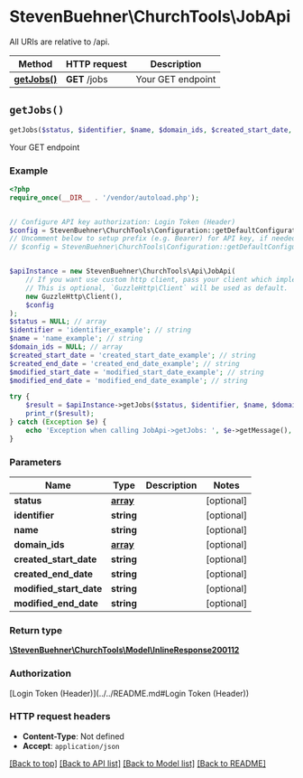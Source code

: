 # StevenBuehner\ChurchTools\JobApi

All URIs are relative to /api.

Method | HTTP request | Description
------------- | ------------- | -------------
[**getJobs()**](JobApi.md#getJobs) | **GET** /jobs | Your GET endpoint


## `getJobs()`

```php
getJobs($status, $identifier, $name, $domain_ids, $created_start_date, $created_end_date, $modified_start_date, $modified_end_date): \StevenBuehner\ChurchTools\Model\InlineResponse200112
```

Your GET endpoint

### Example

```php
<?php
require_once(__DIR__ . '/vendor/autoload.php');


// Configure API key authorization: Login Token (Header)
$config = StevenBuehner\ChurchTools\Configuration::getDefaultConfiguration()->setApiKey('Authorization', 'YOUR_API_KEY');
// Uncomment below to setup prefix (e.g. Bearer) for API key, if needed
// $config = StevenBuehner\ChurchTools\Configuration::getDefaultConfiguration()->setApiKeyPrefix('Authorization', 'Bearer');


$apiInstance = new StevenBuehner\ChurchTools\Api\JobApi(
    // If you want use custom http client, pass your client which implements `GuzzleHttp\ClientInterface`.
    // This is optional, `GuzzleHttp\Client` will be used as default.
    new GuzzleHttp\Client(),
    $config
);
$status = NULL; // array
$identifier = 'identifier_example'; // string
$name = 'name_example'; // string
$domain_ids = NULL; // array
$created_start_date = 'created_start_date_example'; // string
$created_end_date = 'created_end_date_example'; // string
$modified_start_date = 'modified_start_date_example'; // string
$modified_end_date = 'modified_end_date_example'; // string

try {
    $result = $apiInstance->getJobs($status, $identifier, $name, $domain_ids, $created_start_date, $created_end_date, $modified_start_date, $modified_end_date);
    print_r($result);
} catch (Exception $e) {
    echo 'Exception when calling JobApi->getJobs: ', $e->getMessage(), PHP_EOL;
}
```

### Parameters

Name | Type | Description  | Notes
------------- | ------------- | ------------- | -------------
 **status** | [**array**](../Model/.md)|  | [optional]
 **identifier** | **string**|  | [optional]
 **name** | **string**|  | [optional]
 **domain_ids** | [**array**](../Model/.md)|  | [optional]
 **created_start_date** | **string**|  | [optional]
 **created_end_date** | **string**|  | [optional]
 **modified_start_date** | **string**|  | [optional]
 **modified_end_date** | **string**|  | [optional]

### Return type

[**\StevenBuehner\ChurchTools\Model\InlineResponse200112**](../Model/InlineResponse200112.md)

### Authorization

[Login Token (Header)](../../README.md#Login Token (Header))

### HTTP request headers

- **Content-Type**: Not defined
- **Accept**: `application/json`

[[Back to top]](#) [[Back to API list]](../../README.md#endpoints)
[[Back to Model list]](../../README.md#models)
[[Back to README]](../../README.md)
